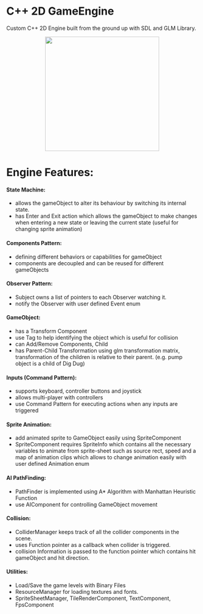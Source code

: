 # C++ 2D GameEngine
Custom C++ 2D Engine built from the ground up with SDL and GLM Library.

<p align="center">
  <img src="https://static.wixstatic.com/media/139572_c1d7a22d1e5449f1b2fb66918b40e21f~mv2.gif"  width="300">
</p>

# Engine Features:

#### State Machine: 
- allows the gameObject to alter its behaviour by switching its internal state.
- has Enter and Exit action which allows the gameObject to make changes when entering a new state or leaving the current state (useful for changing sprite animation)

#### Components Pattern: 
- defining different behaviors or capabilities for gameObject
- components are decoupled and can be reused for different gameObjects

#### Observer Pattern:  
- Subject owns a list of pointers to each Observer watching it.
- notify the Observer with user defined Event enum 

#### GameObject: 
- has a Transform Component 
- use Tag to help identifying the object which is useful for collision 
- can Add/Remove Components, Child
- has Parent-Child Transformation using glm transformation matrix, transformation of the children is relative to their parent. (e.g. pump object is a child of Dig Dug)

#### Inputs (Command Pattern): 
- supports keyboard, controller buttons and joystick 
- allows multi-player with controllers
- use Command Pattern for executing actions when any inputs are triggered

#### Sprite Animation: 
- add animated sprite to GameObject easily using SpriteComponent
- SpriteComponent requires SpriteInfo which contains all the necessary variables to animate from sprite-sheet such as source rect, speed and a map of animation clips which allows to change animation easily with user defined Animation enum    

#### AI PathFinding:
- PathFinder is implemented using A* Algorithm with Manhattan Heuristic Function
- use AIComponent for controlling GameObject movement

#### Collision:
- ColliderManager keeps track of all the collider components in the scene. 
- uses Function pointer as a callback when collider is triggered.
- collision Information is passed to the function pointer which contains hit gameObject and hit direction.

#### Utilities:
- Load/Save the game levels with Binary Files
- ResourceManager for loading textures and fonts.
- SpriteSheetManager, TileRenderComponent, TextComponent, FpsComponent
